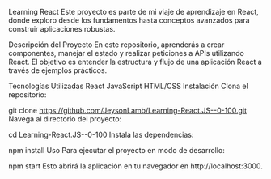 Learning React
Este proyecto es parte de mi viaje de aprendizaje en React, donde exploro desde los fundamentos hasta conceptos avanzados para construir aplicaciones robustas.

Descripción del Proyecto
En este repositorio, aprenderás a crear componentes, manejar el estado y realizar peticiones a APIs utilizando React. El objetivo es entender la estructura y flujo de una aplicación React a través de ejemplos prácticos.

Tecnologías Utilizadas
React
JavaScript
HTML/CSS
Instalación
Clona el repositorio:

git clone https://github.com/JeysonLamb/Learning-React.JS--0-100.git
Navega al directorio del proyecto:

cd Learning-React.JS--0-100
Instala las dependencias:

npm install
Uso
Para ejecutar el proyecto en modo de desarrollo:

npm start
Esto abrirá la aplicación en tu navegador en http://localhost:3000.
 
